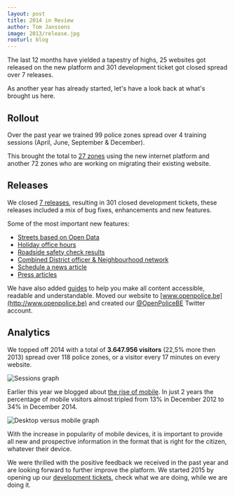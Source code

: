 ```yaml
---
layout: post
title: 2014 in Review
author: Tom Janssens
image: 2013/release.jpg
rooturl: blog
---
```


The last 12 months have yielded a tapestry of highs, 25 websites got released on the new platform and 301 development ticket got closed spread over 7 releases.

As another year has already started, let's have a look back at what's brought us here.

## Rollout

Over the past year we trained 99 police zones spread over 4 training sessions (April, June, September & December).

This brought the total to [27 zones]({{site.url}}/sites.html) using the new internet platform and another 72 zones who are working on migrating their existing website.

## Releases

We closed [7 releases](https://github.com/belgianpolice/internet-platform/releases), resulting in 301 closed development tickets, these releases included a mix of bug fixes, enhancements and new features.

Some of the most important new features:

* [Streets based on Open Data](http://www.openpolice.be/blog/2014/09/12/streets-database.html)
* [Holiday office hours](http://www.openpolice.be/blog/2014/12/12/holiday-office-hours.html)
* [Roadside safety check results](http://www.openpolice.be/documentation/05-traffic.html#add-results)
* [Combined District officer & Neighbourhood network](http://www.openpolice.be/blog/2014/12/23/status-update.html#district-officer--neighbourhood)
* [Schedule a news article](http://www.openpolice.be/blog/2014/09/10/schedule-a-news-article.html)
* [Press articles](http://www.openpolice.be/documentation/03-press.html)

We have also added [guides](http://www.openpolice.be/guides/) to help you make all content accessible, readable
and understandable. Moved our website to [www.openpolice.be](http://www.openpolice.be) and created our [@OpenPoliceBE](https://twitter.com/openpoliceBE) Twitter account.

## Analytics

We topped off 2014 with a total of **3.647.956 visitors** (22,5% more then 2013) spread over 118 police zones, or a visitor every 17 minutes on every website.

![Sessions graph]({{site.url}}/images/blog/2015/year-in-review/sessions.png)

Earlier this year we blogged about [the rise of mobile](http://www.openpolice.be/blog/2014/05/31/the-rise-of-mobile.html).
In just 2 years the percentage of mobile visitors almost tripled from 13% in December 2012 to 34% in December 2014.

![Desktop versus mobile graph]({{site.url}}/images/blog/2015/year-in-review/desktop-vs-mobile.png)

With the increase in popularity of mobile devices, it is important to provide all new and prospective information in the format that is right for the citizen, whatever their device.

We were thrilled with the positive feedback we received in the past year and are looking forward to further improve the platform.
We started 2015 by opening up our [development tickets](https://github.com/belgianpolice/internet-platform/issues), check what we are doing, while we are doing it.